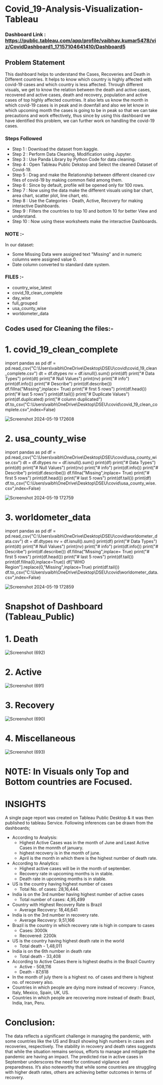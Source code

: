 # Covid_19-Analysis-Visualization-Tableau

### Dashboard Link : https://public.tableau.com/app/profile/vaibhav.kumar5478/viz/CovidDashboard1_17157104641410/Dashboard5

## Problem Statement

This dashboard helps to understand the Cases, Recoveries and Death in Different countries. It helps to know which country is highly affected with covid-19 cases and which country is less affected. Through different visuals, we get to know the relation between the death and active cases, recovered and active cases, death and recovery, population and active cases of top highly affected countries. It also lets us know the month in which covid-19 cases is in peak and in downfall and also we let know in which upcoming month the cases is going to be in peak so that we can take precautions and work effectively, thus since by using this dashboard we have identified this problem, we can further work on handling the covid-19 cases.


### Steps Followed 
- Step 1 : Download the dataset from kaggle.
- Step 2 : Perform Data Cleaning, Modification using Jupyter.
- Step 3 : Use Panda Library by Python Code for data cleaning.
- Step 4 : Open Tableau Public Dekstop and Select the cleaned Dataset of Covid-19.
- Step 5 : Drag and make the Relationship between different cleaned csv files of covid-19 by making common field among them.
- Step 6 : Since by default, profile will be opened only for 100 rows.
- Step 7 : Now using the data make the different visuals using bar chart, area chart, scatter plot, line chart, etc.
- Step 8 : Use the Categories - Death, Active, Recovery for making interactive Dashboards.
- Step 9 : Filters the countries to top 10 and bottom 10 for better View and understand.
- Step 10 : Now using these worksheets make the interactive Dashboards.
           
          
### NOTE :-
In our dataset:
- Some Missing Data were assigned text "Missing" and in numeric columns were assigned value 0.
- Date column converted to standard date system.

### FILES :-
- country_wise_latest
- covid_19_clean_complete
- day_wise
- full_grouped
- usa_county_wise
- worldometer_data

## Codes used for Cleaning the files:-

# 1. covid_19_clean_complete

import pandas as pd
df = pd.read_csv("C:\\Users\\vaibh\\OneDrive\\Desktop\\DSEU\\covid\\covid_19_clean_complete.csv")
dt = df.dtypes
nv = df.isnull().sum()
print(df)
print("# Data Types")
print(dt)
print("# Null Values")
print(nv)
print("# info")
print(df.info())
print("# Describe")
print(df.describe())
df.fillna("Missing",inplace= True)
print("# first 5 rows")
print(df.head())
print("# last 5 rows")
print(df.tail())
print("# Duplicate Values")
print(df.duplicated)
print("# column duplicated")
df.to_csv("C:\\Users\\vaibh\\OneDrive\\Desktop\\DSEU\\covid\\covid_19_clean_complete.csv",index=False)

![Screenshot 2024-05-19 172608](https://github.com/Vaib2004/Covid_19---Analysis---Visualization---Tableau/assets/169991554/30d7964c-a9c6-4ee1-b9db-4ec7d7ee9362)

# 2. usa_county_wise

import pandas as pd
df = pd.read_csv("C:\\Users\\vaibh\\OneDrive\\Desktop\\DSEU\\covid\\usa_county_wise.csv")
dt = df.dtypes
nv = df.isnull().sum()
print(df)
print("# Data Types")
print(dt)
print("# Null Values")
print(nv)
print("# info")
print(df.info())
print("# Describe")
print(df.describe())
df.fillna("Missing",inplace= True)
print("# first 5 rows")
print(df.head())
print("# last 5 rows")
print(df.tail())
print(df)
df.to_csv("C:\\Users\\vaibh\\OneDrive\\Desktop\\DSEU\\covid\\usa_county_wise.csv",index=False)

![Screenshot 2024-05-19 172759](https://github.com/Vaib2004/Covid_19---Analysis---Visualization---Tableau/assets/169991554/727649d8-6ccc-473c-b160-7440d853fc33)

# 3. worldometer_data

import pandas as pd
df = pd.read_csv("C:\\Users\\vaibh\\OneDrive\\Desktop\\DSEU\\covid\\worldometer_data.csv")
dt = df.dtypes
nv = df.isnull().sum()
print(df)
print("# Data Types")
print(dt)
print("# Null Values")
print(nv)
print("# info")
print(df.info())
print("# Describe")
print(df.describe())
df.fillna("Missing",inplace= True)
print("# first 5 rows")
print(df.head())
print("# last 5 rows")
print(df.tail())
print(df.fillna(0,inplace=True))
df["WHO Region"].replace(0,"Missing",inplace=True)
print(df.tail())
df.to_csv("C:\\Users\\vaibh\\OneDrive\\Desktop\\DSEU\\covid\\worldometer_data.csv",index=False)

![Screenshot 2024-05-19 172859](https://github.com/Vaib2004/Covid_19---Analysis---Visualization---Tableau/assets/169991554/fa3bacb7-4307-42d6-b899-68043236c889)

# Snapshot of Dashboard (Tableau_Public)

# 1. Death 

 ![Screenshot (692)](https://github.com/Vaib2004/Covid_19---Analysis---Visualization---Tableau/assets/169991554/31f4d000-b572-4c89-8b10-59a7409147a7)

# 2. Active
 
 ![Screenshot (691)](https://github.com/Vaib2004/Covid_19---Analysis---Visualization---Tableau/assets/169991554/a3d923fb-c71c-4687-89a6-43f2655558db)

# 3. Recovery

![Screenshot (690)](https://github.com/Vaib2004/Covid_19---Analysis---Visualization---Tableau/assets/169991554/88530e48-e3aa-423a-8b85-c72dd19bc2f3)

# 4. Miscellaneous

![Screenshot (693)](https://github.com/Vaib2004/Covid_19---Analysis---Visualization---Tableau/assets/169991554/598540a7-e9cc-4513-829e-376754dea2b5)

# N0TE: In Visuals only Top and Bottom countries are Focused.

# INSIGHTS 

A single page report was created on Tableau Public Desktop & it was then published to tableau Service.
Following inferences can be drawn from the dashboards;

- According to Analysis:
   + Highest Active Cases was in the month of June and Least Active Cases in the monnth of january.
   + highest recovery is in the month of june.
   + April is the month in which there is the highest number of death rate.
- According to Analytics:
   + Highest active cases will be in the month of september.
   + Recovery rate in upcoming months is in stable.
   + Death rate in upcoming months is in stable.
- US is the country having highest number of cases
   + Total No. of cases: 28,16,444.
- India is on the 3rd number having highest number of active cases
   + Total number of cases: 4,95,499
- Country with Highest Recovery Rate is Brazil
   + Average Recovery: 18,46,641
- India is on the 3rd number in recovery rate.
   + Average Recovery: 9,51,166
- Brazil is the country in which recovery rate is high in compare to cases
   + Cases: 3000k
   + Recovered: 2200k
- US is the country having highest death rate in the world
   + Total death - 1,48,011
- India is on the 6th number in death rate
   + Total death - 33,408
- According to Active Cases there is highest deaths in the Brazil Country
   + Active - 508,116
   + Death - 87,618
- In the month of july there is a highest no. of cases and there is highest no. of recovery also.
- Countries in which people are dying more instead of recovery : France, Italy, Mexico, Spain, UK, US.
- Countries in which people are recovering more instead of death: Brazil, India, Iran, Peru.

# Conclusion:
The data reflects a significant challenge in managing the pandemic, with some countries like the US and Brazil showing high numbers in cases and recoveries, respectively. The stability in recovery and death rates suggests that while the situation remains serious, efforts to manage and mitigate the pandemic are having an impact. The predicted rise in active cases in September underscores the need for continued vigilance and preparedness. It’s also noteworthy that while some countries are struggling with higher death rates, others are achieving better outcomes in terms of recovery.
  






